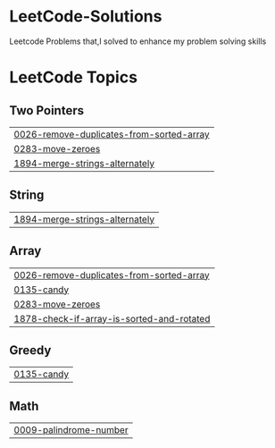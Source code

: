 # LeetCode-Solutions
Leetcode Problems that,I solved to enhance my problem solving skills

<!---LeetCode Topics Start-->
# LeetCode Topics
## Two Pointers
|  |
| ------- |
| [0026-remove-duplicates-from-sorted-array](https://github.com/Ashika-hub-tech/LeetCode-Solutions/tree/master/0026-remove-duplicates-from-sorted-array) |
| [0283-move-zeroes](https://github.com/Ashika-hub-tech/LeetCode-Solutions/tree/master/0283-move-zeroes) |
| [1894-merge-strings-alternately](https://github.com/Ashika-hub-tech/LeetCode-Solutions/tree/master/1894-merge-strings-alternately) |
## String
|  |
| ------- |
| [1894-merge-strings-alternately](https://github.com/Ashika-hub-tech/LeetCode-Solutions/tree/master/1894-merge-strings-alternately) |
## Array
|  |
| ------- |
| [0026-remove-duplicates-from-sorted-array](https://github.com/Ashika-hub-tech/LeetCode-Solutions/tree/master/0026-remove-duplicates-from-sorted-array) |
| [0135-candy](https://github.com/Ashika-hub-tech/LeetCode-Solutions/tree/master/0135-candy) |
| [0283-move-zeroes](https://github.com/Ashika-hub-tech/LeetCode-Solutions/tree/master/0283-move-zeroes) |
| [1878-check-if-array-is-sorted-and-rotated](https://github.com/Ashika-hub-tech/LeetCode-Solutions/tree/master/1878-check-if-array-is-sorted-and-rotated) |
## Greedy
|  |
| ------- |
| [0135-candy](https://github.com/Ashika-hub-tech/LeetCode-Solutions/tree/master/0135-candy) |
## Math
|  |
| ------- |
| [0009-palindrome-number](https://github.com/Ashika-hub-tech/LeetCode-Solutions/tree/master/0009-palindrome-number) |
<!---LeetCode Topics End-->